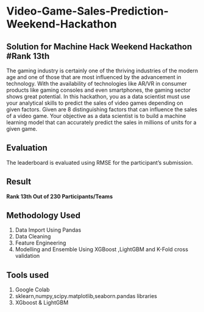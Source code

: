 # Video-Game-Sales-Prediction-Weekend-Hackathon


## Solution for Machine Hack Weekend Hackathon #Rank 13th


The gaming industry is certainly one of the thriving industries of the modern age and one of those that are most influenced by the advancement in technology. With the availability of technologies like AR/VR in consumer products like gaming consoles and even smartphones, the gaming sector shows great potential. In this hackathon, you as a data scientist must use your analytical skills to predict the sales of video games depending on given factors. Given are 8 distinguishing factors that can influence the sales of a video game. Your objective as a data scientist is to build a machine learning model that can accurately predict the sales in millions of units for a given game.

## Evaluation
The leaderboard is evaluated using RMSE for the participant’s submission.

## Result
**Rank 13th Out of 230 Participants/Teams**

## Methodology Used
<ol>
  <li>Data Import Using Pandas</li>
  <li>Data Cleaning</li>
  <li>Feature Engineering</li>
  <li>Modelling and Ensemble Using XGBoost ,LightGBM and K-Fold cross validation</li>
</ol> 

## Tools used
<ol>
  <li>Google Colab</li>
  <li>sklearn,numpy,scipy.matplotlib,seaborn.pandas libraries</li>
  <li>XGboost & LightGBM</li>
</ol> 



 
